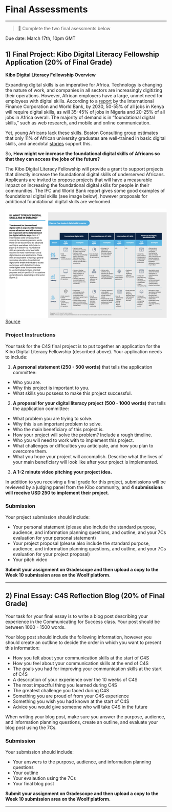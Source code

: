 # Final Assessments

---

> 📝 Complete the two final asessments below

Due date: March 17th, 10pm GMT

## 1) Final Project: Kibo Digital Literacy Fellowship Application (20% of Final Grade)

**Kibo Digital Literacy Fellowship Overview**

Expanding digital skills is an imperative for Africa. Technology is changing the nature of work, and companies in all sectors are increasingly digitizing their operations. However, African employers have a large, unmet need for employees with digital skills. According to a [report](https://www.ifc.org/wps/wcm/connect/b5ad161e-a2e2-4010-86f2-54717e68b239/Demand+for+Digital+Skills+in+Sub-Saharan+Africa_web.pdf?MOD=AJPERES&CVID=nEldzv7) by the International Finance Corporation and World Bank, by 2030, 50-55% of all jobs in Kenya will require digital skills, as will 35-45% of jobs in Nigeria and 20-25% of all jobs in Africa overall. The majority of demand is in “foundational digital skills,” such as web research, and mobile and online communication. 

Yet, young Africans lack these skills. Boston Consulting group estimates that only 11% of African university graduates are well-trained in basic digital skills, and anecdotal [stories](https://twitter.com/ChetoManji/status/1409153757036826628) support this. 

So, **How might we increase the foundational digital skills of Africans so that they can access the jobs of the future?**

The Kibo Digital Literacy Fellowship will provide a grant to support projects that directly increase the foundational digital skills of underserved Africans. Applicants are invited to propose projects that will have a measurable impact on increasing the foundational digital skills for people in their  communities. The IFC and World Bank report gives some good examples of foundational digital skills (see image below), however proposals for additional foundational digital skills are welcomed.

![skills](./Page10.png)
[Source](https://www.ifc.org/wps/wcm/connect/b5ad161e-a2e2-4010-86f2-54717e68b239/Demand+for+Digital+Skills+in+Sub-Saharan+Africa_web.pdf?MOD=AJPERES&CVID=nEldzv7)

### Project Instructions

Your task for the C4S final project is to put together an application for the Kibo Digital Literacy Fellowship (described above). Your application needs to include:

1) **A personal statement (250 - 500 words)** that tells the application committee:
  - Who you are.
  - Why this project is important to you.
  - What skills you possess to make this project successful.

2) **A proposal for your digital literacy project (500 - 1000 words)** that tells the application committee:
  - What problem you are trying to solve.
  - Why this is an important problem to solve.
  - Who the main beneficiary of this project is.
  - How your project will solve the problem? Include a rough timeline.
  - Who you will need to work with to implement this project.
  - What challenges or difficulties you anticipate, and how you plan to overcome them.
  - What you hope your project will accomplish. Describe what the lives of your main beneficiary will look like after your project is implemented.

3) **A 1-2 minute video pitching your project idea.**

In addition to you receiving a final grade for this project, submissions will be reviewed by a judging panel from the Kibo community, and **4 submissions will receive USD 250 to implement their project**.

### Submission

Your project submission should include:

- Your personal statement (please also include the standard purpose, audience, and information planning questions, and outline, and your 7Cs evaluation for your personal statement)
- Your project proposal (please also include the standard purpose, audience, and information planning questions, and outline, and your 7Cs evaluation for your project proposal)
- Your pitch video

**Submit your assignment on Gradescope and then upload a copy to the Week 10 submission area on the Woolf platform.**

---

## 2) Final Essay: C4S Reflection Blog (20% of Final Grade)

Your task for your final essay is to write a blog post describing your experience in the Communicating for Success class. Your post should be between 1000 - 1500 words.

Your blog post should include the following information, however you should create an outlkne to decide the order in which you want to present this information:

- How you felt about your communication skills at the start of C4S
- How you feel about your communication skills at the end of C4S
- The goals you had for improving your communication skills at the start of C4S
- A description of your experience over the 10 weeks of C4S
- The most impactful thing you learned during C4S
- The greatest challenge you faced during C4S
- Something you are proud of from your C4S experience
- Something you wish you had known at the start of C4S
- Advice you would give someone who will take C4S in the future

When writing your blog post, make sure you answer the purpose, audience, and information planning questions, create an outline, and evaluate your blog post using the 7Cs.

### Submission

Your submission should include:
- Your answers to the purpose, audience, and information planning questions
- Your outline
- Your evalaution using the 7Cs
- Your final blog post

**Submit your assignment on Gradescope and then upload a copy to the Week 10 submission area on the Woolf platform.**

---


